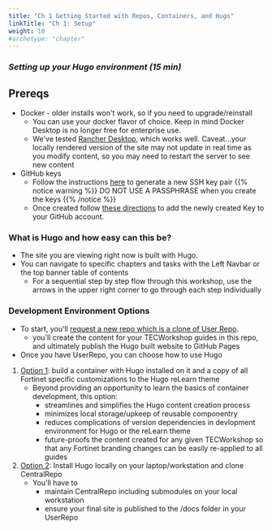 ```yaml
---
title: "Ch 1 Getting Started with Repos, Containers, and Hugo"
linkTitle: "Ch 1: Setup"
weight: 10
#archetype: "chapter"
---
```


### ***Setting up your Hugo environment (15 min)***

## Prereqs
  - Docker - older installs won't work, so if you need to upgrade/reinstall
    - You can use your docker flavor of choice.  Keep in mind Docker Desktop is no  longer free for enterprise use.
    - We've tested [Rancher Desktop](https://rancherdesktop.io/), which works well.  Caveat...your locally rendered version of the site may not update in real time as you modify content, so you may need to restart the server to see new content
  - GitHub keys
    - Follow the instructions [here](https://docs.github.com/en/authentication/connecting-to-github-with-ssh/generating-a-new-ssh-key-and-adding-it-to-the-ssh-agent) to generate a new SSH key pair
       {{% notice warning %}} DO NOT USE A PASSPHRASE when you create the keys {{% /notice %}}
    - Once created follow [these directions](https://docs.github.com/en/authentication/connecting-to-github-with-ssh/adding-a-new-ssh-key-to-your-github-account) to add the newly created Key to your GitHub account.

### What is Hugo and how easy can this be?

- The site you are viewing right now is built with Hugo.
- You can navigate to specific chapters and tasks with the Left Navbar or the top banner table of contents
  - For a sequential step by step flow through this workshop, use the arrows in the upper right corner to go through each step individually

### Development Environment Options

- To start, you'll [request a new repo which is a clone of User Repo](01gettingstarted/userrepo.html).
  - you'll create the content for your TECWorkshop guides in this repo, and ultimately publish the Hugo built website to GitHub Pages
- Once you have UserRepo, you can choose how to use Hugo 


1. [Option 1](01gettingstarted/containerbuild.html): build a container with Hugo installed on it and a copy of all Fortinet specific customizations to the Hugo reLearn theme 
   - Beyond providing an opportunity to learn the basics of container development, this option:
      - streamlines and simplifies the Hugo content creation process
      - minimizes local storage/upkeep of reusable componentry
      - reduces complications of version dependencies in devlopment environment for Hugo or the reLearn theme
      - future-proofs the content created for any given TECWorkshop so that any Fortinet branding changes can be easily re-applied to all guides
2. [Option 2](01gettingstarted/localhugoinstall.html): Install Hugo locally on your laptop/workstation and clone CentralRepo
   - You'll have to 
     - maintain CentralRepo including submodules on your local workstation
     - ensure your final site is published to the /docs folder in your UserRepo
